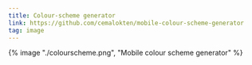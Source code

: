 ```yaml
---
title: Colour-scheme generator
link: https://github.com/cemalokten/mobile-colour-scheme-generator
tag: image
---
```


{% image "./colourscheme.png", "Mobile colour scheme generator" %}
